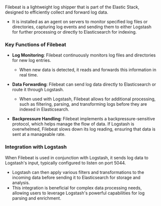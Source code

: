 Filebeat is a lightweight log shipper that is part of the Elastic Stack, designed to efficiently collect and forward log data. 
- It is installed as an agent on servers to monitor specified log files or directories, capturing log events and sending them to either Logstash for further processing or directly to Elasticsearch for indexing.

### Key Functions of Filebeat

- **Log Monitoring**: Filebeat continuously monitors log files and directories for new log entries. 
    - When new data is detected, it reads and forwards this information in real time.

- **Data Forwarding**: Filebeat can send log data directly to Elasticsearch or route it through Logstash. 
    - When used with Logstash, Filebeat allows for additional processing, such as filtering, parsing, and transforming logs before they are indexed in Elasticsearch.

- **Backpressure Handling**: Filebeat implements a backpressure-sensitive protocol, which helps manage the flow of data. If Logstash is overwhelmed, Filebeat slows down its log reading, ensuring that data is sent at a manageable rate.

### Integration with Logstash

When Filebeat is used in conjunction with Logstash, it sends log data to Logstash's input, typically configured to listen on port 5044. 
- Logstash can then apply various filters and transformations to the incoming data before sending it to Elasticsearch for storage and analysis. 
- This integration is beneficial for complex data processing needs, allowing users to leverage Logstash's powerful capabilities for log parsing and enrichment.
